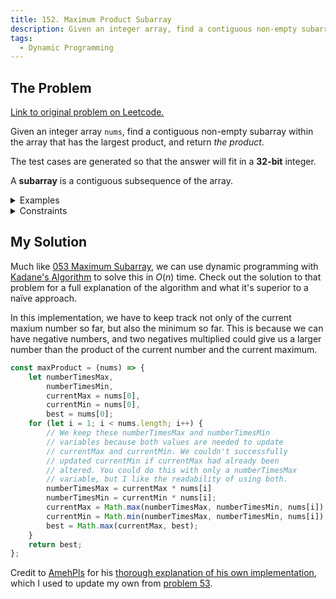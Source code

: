 ```yaml
---
title: 152. Maximum Product Subarray
description: Given an integer array, find a contiguous non-empty subarray within the array that has the largest product, and return the product.
tags:
  - Dynamic Programming
---
```


## The Problem

[Link to original problem on Leetcode.](https://leetcode.com/problems/maximum-product-subarray/)

Given an integer array `nums`, find a contiguous non-empty subarray within the array that has the largest product, and return _the product_.

The test cases are generated so that the answer will fit in a **32-bit** integer.

A **subarray** is a contiguous subsequence of the array.

<details>
<summary>Examples</summary>

Example 1:

```
Input: nums = [2,3,-2,4]
Output: 6
Explanation: [2,3] has the largest product 6.
```

Example 2:

```
Input: nums = [-2,0,-1]
Output: 0
Explanation: The result cannot be 2, because [-2,-1] is not a subarray.
```
</details>

<details>
<summary>Constraints</summary>

- 1 <= `nums.length` <= 2 * 10<sup>4</sup>
- -10 <= `nums[i]` <= 10
- The product of any prefix or suffix of `nums` is guaranteed to fit in a 32-bit integer.
</details>

## My Solution

Much like [053 Maximum Subarray](/coding-questions/leetcode-053-maximum-subarray), we can use dynamic programming with [Kadane's Algorithm](https://en.wikipedia.org/wiki/Maximum_subarray_problem#Kadane's_algorithm) to solve this in $O(n)$ time. Check out the solution to that problem for a full explanation of the algorithm and what it's superior to a naïve approach.

In this implementation, we have to keep track not only of the current maxium number so far, but also the minimum so far. This is because we can have negative numbers, and two negatives multiplied could give us a larger number than the product of the current number and the current maximum.

```javascript
const maxProduct = (nums) => {
    let numberTimesMax,
        numberTimesMin,
        currentMax = nums[0],
        currentMin = nums[0],
        best = nums[0];
    for (let i = 1; i < nums.length; i++) {
        // We keep these numberTimesMax and numberTimesMin
        // variables because both values are needed to update
        // currentMax and currentMin. We couldn't successfully
        // updated currentMin if currentMax had already been
        // altered. You could do this with only a numberTimesMax
        // variable, but I like the readability of using both.
        numberTimesMax = currentMax * nums[i]
        numberTimesMin = currentMin * nums[i];
        currentMax = Math.max(numberTimesMax, numberTimesMin, nums[i])
        currentMin = Math.min(numberTimesMax, numberTimesMin, nums[i])
        best = Math.max(currentMax, best);
    }
    return best;
};
```

Credit to [AmehPls](https://leetcode.com/AmehPls) for his [thorough explanation of his own implementation](https://leetcode.com/problems/maximum-product-subarray/discuss/1598311/Javascript-Solution-using-Dynamic-Programming-in-O(n)-time-(w-explanation)), which I used to update my own from [problem 53](/coding-questions/leetcode-053-maximum-subarray).